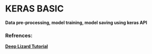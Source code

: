 <h1>KERAS BASIC<b></h1>
</hr>

<p> Data pre-processing, model training, model saving using keras API</p>

<h3>Refrences:</h3>
</hr>
<p><a href="https://www.youtube.com/watch?v=RznKVRTFkBY&list=PLZbbT5o_s2xrwRnXk_yCPtnqqo4_u2YGL">Deep Lizard Tutorial</a></p>
